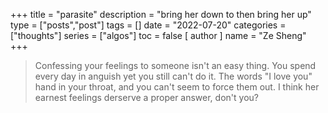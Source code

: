 +++
title = "parasite"
description = "bring her down to then bring her up"
type = ["posts","post"]
tags = []
date = "2022-07-20"
categories = ["thoughts"]
series = ["algos"]
toc = false
[ author ]
  name = "Ze Sheng"
+++

> Confessing your feelings to someone isn't an easy thing. You spend every day in anguish yet you still can't do it. The words "I love you" hand in your throat, and you can't seem to force them out. I think her earnest feelings derserve a proper answer, don't you? 

